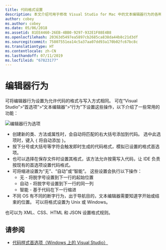 ```yaml
---
title: 代码格式设置
description: 本文介绍可用于修改 Visual Studio for Mac 中的文本编辑器行为的各种选项
author: cobey
ms.author: cobey
ms.date: 05/06/2018
ms.assetid: 81EE4460-26EB-4BB0-9297-932E1F88E4B8
ms.openlocfilehash: 20363d5497ea5897cb2685ca838da44b8c21d3df
ms.sourcegitcommit: 75807551ea14c5a37aa07dd93a170b02fc67bc8c
ms.translationtype: HT
ms.contentlocale: zh-CN
ms.lasthandoff: 07/11/2019
ms.locfileid: "67823177"
---
```

# <a name="editor-behavior"></a>编辑器行为

可将编辑器行为设置为允许代码的格式与写入方式相同。 可在“Visual Studio”>“首选项”>“文本编辑器”>“行为”下设置这些操作，以下介绍了一些常用的功能： 

![编辑器行为选项](media/source-editor-image9.png)

* 创建新的类、方法或属性时，会自动将匹配的右大括号添加到代码。 选中此选项时，键入 `{` 将自动添加 `}`。
* 按下分号或大括号等字符会触发即时生成的代码格式，模拟已设置的格式首选项。
* 也可以选择在保存文件时设置其格式，该方法允许按需写入代码，让 IDE 负责按现有的首选项设置代码格式。
* 可将缩进设置为“无”、“自动”或“智能”。 这些设置会执行以下操作：
  * 无 - 将脱字号设置到下一行的起始位置
  * 自动 - 将脱字号设置到下一行的同一列
  * 智能 - 基于代码在下一行缩进
* 不同 OS 有不同的断字行为，出于导航目的，文本编辑器需要知道字开始或结束的位置。 可以将格式设置为 Unix 或 Windows。

也可以为 XML、CSS、HTML 和 JSON 设置格式规则。

## <a name="see-also"></a>请参阅

- [代码样式首选项（Windows 上的 Visual Studio）](/visualstudio/ide/code-styles-and-quick-actions)
